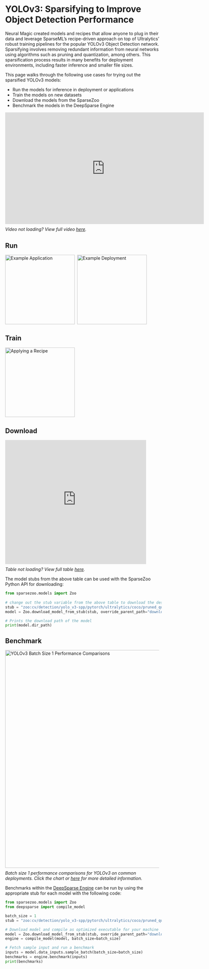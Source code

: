 <!--
Copyright (c) 2021 - present / Neuralmagic, Inc. All Rights Reserved.

Licensed under the Apache License, Version 2.0 (the "License");
you may not use this file except in compliance with the License.
You may obtain a copy of the License at

   http://www.apache.org/licenses/LICENSE-2.0

Unless required by applicable law or agreed to in writing,
software distributed under the License is distributed on an "AS IS" BASIS,
WITHOUT WARRANTIES OR CONDITIONS OF ANY KIND, either express or implied.
See the License for the specific language governing permissions and
limitations under the License.
-->

# YOLOv3: Sparsifying to Improve Object Detection Performance

Neural Magic created models and recipes that allow anyone to plug in their data and leverage SparseML’s recipe-driven approach on top of Ultralytics’ robust training pipelines for the popular YOLOv3 Object Detection network. 
Sparsifying involves removing redundant information from neural networks using algorithms such as pruning and quantization, among others. 
This sparsification process results in many benefits for deployment environments, including faster inference and smaller file sizes.

This page walks through the following use cases for trying out the sparsified YOLOv3 models:
- Run the models for inference in deployment or applications
- Train the models on new datasets
- Download the models from the SparseZoo
- Benchmark the models in the DeepSparse Engine

<div style="margin-bottom: 32px; display: flex; flex-direction: column;">
    <iframe width="640px" height="360px" src="https://www.youtube.com/embed/o5qIYs47MPw" title="YouTube video player" frameborder="0" allow="accelerometer; autoplay; clipboard-write; encrypted-media; gyroscope; picture-in-picture" allowfullscreen></iframe>
    <div style="margin-top: 8px;">
        <i>Video not loading? View full video <a href="https://youtu.be/o5qIYs47MPw">here</a>.</i>
    </div>
</div>

## Run

<div style="margin-bottom: 32px; display: flex; flex-direction: row;">
    <a href="https://github.com/neuralmagic/deepsparse/tree/main/examples/ultralytics-yolov3#annotation-example" style="padding-right: 8px">
        <img src="https://docs.neuralmagic.com/docs/source/model-pages/images/icon-example-application.png" alt="Example Application" style="height: 224px" />
    </a>
    <a href="https://github.com/neuralmagic/deepsparse/tree/main/examples/ultralytics-yolov3#example-yolo-deepsparse-flask-server" style="padding-right: 8px">
        <img src="https://docs.neuralmagic.com/docs/source/model-pages/images/icon-example-deployment.png" alt="Example Deployment" style="height: 224px" />
    </a>
</div>

## Train

<div style="margin-bottom: 32px; display: flex; flex-direction: row;">
    <a href="https://github.com/neuralmagic/sparseml/blob/main/integrations/ultralytics-yolov3/tutorials/sparsifying_yolov3_using_recipes.md" style="padding-right: 8px">
        <img src="https://docs.neuralmagic.com/docs/source/model-pages/images/icon-train-apply-recipe.png" alt="Applying a Recipe" style="height: 224px" />
    </a>
</div>

## Download

<div style="display: flex; flex-direction: column; width: auto;">
    <iframe width="1024px" height="400px" style="max-width: 90%;" src="https://sparsezoo.neuralmagic.com/tables/models/cv/detection?repo=ultralytics" title="SparseZoo Available Models" frameborder="0" ></iframe>
    <div style="margin-top: 8px;">
        <i>Table not loading? View full table <a href="https://sparsezoo.neuralmagic.com/tables/models/cv/detection?repo=ultralytics">here</a>.</i>
    </div>
</div>

The model stubs from the above table can be used with the SparseZoo Python API for downloading:
```python
from sparsezoo.models import Zoo
 
# change out the stub variable from the above table to download the desired model
stub = "zoo:cv/detection/yolo_v3-spp/pytorch/ultralytics/coco/pruned_quant-aggressive_94"
model = Zoo.download_model_from_stub(stub, override_parent_path="downloads")

# Prints the download path of the model
print(model.dir_path)
```

## Benchmark

<div style="display: flex; flex-direction: column;">
    <a href="https://neuralmagic.com/blog/benchmark-yolov3-on-cpus-with-deepsparse/" style="padding-right: 8px">
        <img src="https://docs.neuralmagic.com/docs/source/model-pages/charts/cv-detection-yolov3-bs1.png" alt="YOLOv3 Batch Size 1 Performance Comparisons" style="height: 702px" />
    </a>
    <div style="margin-top: 8px;">
        <i>
            Batch size 1 performance comparisons for YOLOv3 on common deployments.
            Click the chart or <a href="https://neuralmagic.com/blog/benchmark-yolov3-on-cpus-with-deepsparse/">here</a> for more detailed information.
        </i>
    </div>
</div>

Benchmarks within the [DeepSparse Engine](https://github.com/neuralmagic/deepsparse) can be run by using the appropriate stub for each model with the following code:
```python
from sparsezoo.models import Zoo
from deepsparse import compile_model

batch_size = 1
stub = "zoo:cv/detection/yolo_v3-spp/pytorch/ultralytics/coco/pruned_quant-aggressive_94"

# Download model and compile as optimized executable for your machine
model = Zoo.download_model_from_stub(stub, override_parent_path="downloads")
engine = compile_model(model, batch_size=batch_size)

# Fetch sample input and run a benchmark
inputs = model.data_inputs.sample_batch(batch_size=batch_size)
benchmarks = engine.benchmark(inputs)
print(benchmarks)
```